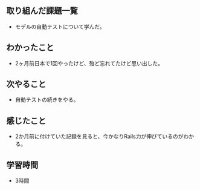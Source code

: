 ## 取り組んだ課題一覧
- モデルの自動テストについて学んだ。

## わかったこと
- 2ヶ月前日本で1回やったけど、殆ど忘れてたけど思い出した。

## 次やること
- 自動テストの続きをやる。

## 感じたこと
- 2か月前に付けていた記録を見ると、今かなりRails力が伸びているのがわかる。

## 学習時間
- 3時間